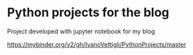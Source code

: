 # Python projects for the blog

Project developed with jupyter notebook for my blog

https://mybinder.org/v2/gh/IvanoVettigli/PythonProjects/master

